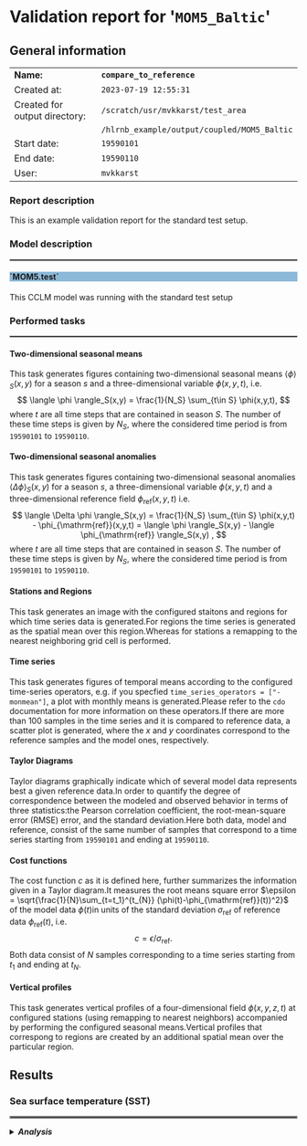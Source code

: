 # Validation report for '`MOM5_Baltic`'

## General information

|||
|---|---|
|**Name:** | **`compare_to_reference`**|
|Created at:                    |`2023-07-19 12:55:31`|
|Created for output directory:  |`/scratch/usr/mvkkarst/test_area`|
|                               |`/hlrnb_example/output/coupled/MOM5_Baltic`|
|Start date:                    |`19590101`|
|End date:                      |`19590110`|
|User:                          |`mvkkarst`|



    
### Report description


This is an example validation report for the standard test setup.


    

### Model description

<hr style="border:1px solid gray">

<h4 style="background-color: rgba(31, 119, 180, 0.5);"><b>`MOM5.test`</b></h4>



This CCLM model was running with the standard test setup

    

### Performed tasks

<hr style="border:1px solid gray">


#### **Two-dimensional seasonal means**

This task generates figures containing two-dimensional seasonal means $\langle \phi \rangle_S(x,y)$ for a season $s$ and a three-dimensional variable $\phi(x,y,t)$, i.e.$$ \langle \phi \rangle_S(x,y) = \frac{1}{N_S} \sum_{t\in S} \phi(x,y,t), $$where $t$ are all time steps that are contained in season $S$. The number of these time steps is given by $N_S$, where the considered time period is from `19590101` to `19590110`.


#### **Two-dimensional seasonal anomalies**

This task generates figures containing two-dimensional seasonal anomalies $\langle \Delta \phi \rangle_S(x,y)$ for a season $s$, a three-dimensional variable $\phi(x,y,t)$ and a three-dimensional reference field $\phi_{\mathrm{ref}}(x,y,t)$ i.e.$$ \langle \Delta \phi \rangle_S(x,y) = \frac{1}{N_S} \sum_{t\in S} \phi(x,y,t) - \phi_{\mathrm{ref}}(x,y,t) = \langle \phi \rangle_S(x,y) - \langle \phi_{\mathrm{ref}} \rangle_S(x,y) , $$where $t$ are all time steps that are contained in season $S$. The number of these time steps is given by $N_S$, where the considered time period is from `19590101` to `19590110`.


#### **Stations and Regions**

This task generates an image with the configured staitons and regions for which time series data is generated.For regions the time series is generated as the spatial mean over this region.Whereas for stations a remapping to the nearest neighboring grid cell is performed.


#### **Time series**

This task generates figures of temporal means according to the configured time-series operators, e.g. if you specfied `time_series_operators = ["-monmean"]`, a plot with monthly means is generated.Please refer to the `cdo` documentation for more information on these operators.If there are more than 100 samples in the time series and it is compared to reference data, a scatter plot is generated, where the $x$ and $y$ coordinates correspond to the reference samples and the model ones, respectively.


#### **Taylor Diagrams**

Taylor diagrams graphically indicate which of several model data represents best a given reference data.In order to quantify the degree of correspondence between the modeled and observed behavior in terms of three statistics:the Pearson correlation coefficient, the root-mean-square error (RMSE) error, and the standard deviation.Here both data, model and reference, consist of the same number of samples that correspond to a time series starting from `19590101` and ending at `19590110`.


#### **Cost functions**

The cost function $c$ as it is defined here, further summarizes the information given in a Taylor diagram.It measures the root means square error $\epsilon = \sqrt{\frac{1}{N}\sum_{t=t_1}^{t_{N}} (\phi(t)-\phi_{\mathrm{ref}}(t))^2}$ of the model data $\phi(t)$in units of the standard deviation $\sigma_{\mathrm{ref}}$ of reference data $\phi_{\mathrm{ref}}(t)$, i.e.$$ c = \epsilon / \sigma_{\mathrm{ref}}. $$Both data consist of $N$ samples corresponding to a time series starting from $t_1$ and ending at $t_N$.


#### **Vertical profiles**

This task generates vertical profiles of a four-dimensional field $\phi(x, y, z, t)$ at configured stations (using remapping to nearest neighbors) accompanied by performing the configured seasonal means.Vertical profiles that correspong to regions are created by an additional spatial mean over the particular region.




## Results



### Sea surface temperature (SST)   

<hr style="border:2px solid gray">

<details>
<summary><b><i>Analysis</i></b></summary>

    

#### **Description**

This parameter is the temperature of sea water near the surface measured in degrees Celsius. The corresponding model output variable is called SST.

#### **Reference description**

Reference is taken from https://cds.climate.copernicus.eu/cdsapp#!/dataset/reanalysis-era5-single-levels-monthly-means. Search for "Sea surface temperature"

#### **Comparison to other models**

  $\vphantom{M}$ 


<h5 style="background-color: rgba(255, 127, 14, 0.5);"><b>`MOM5.coupled`</b></h5>

This is the coupled MOM5 that was running with the standard test setup.




<details>
<summary><i> Postprocess settings for variable sea surface temperature (SST) </i></summary>

[**Go to settings ->**](../../../global_settings.py)

    
##### seasons
`{'year': ''}`

<hr style="border:1px solid gray">

##### percentiles
`['25', '75']`

<hr style="border:1px solid gray">

##### stations
`{'BY5': {'lat': '55.25', 'lon': '15.98', 'alternative-names': ['BornholmdeepBY5']}, 'F9': {'lat': '64.71', 'lon': '22.07', 'alternative-names': ['BothnianBayF9']}, 'SR5': {'lat': '61.08', 'lon': '19.58', 'alternative-names': ['BothnianSeaSR5']}, 'BY31': {'lat': '58.58', 'lon': '18.23', 'alternative-names': ['LandsortDeepBY31']}, 'BY15': {'lat': '57.3333', 'lon': '20.05', 'alternative-names': ['GotlanddeepBY15']}, 'LL7': {'lat': '59.8465', 'lon': '24.8378', 'alternative-names': ['GulfFinlandLL7']}}`

<hr style="border:1px solid gray">

##### regions
`{'BALTIC_SEA': {'maskfile': '/scratch/usr/mvkkarst/test_area/hlrnb_example/postprocess/MOM5/create_validation_report/../../../reference/masks/Baltic/BALTIC_SEA.nc'}, 'BOTHNIAN_GULF': {'maskfile': '/scratch/usr/mvkkarst/test_area/hlrnb_example/postprocess/MOM5/create_validation_report/../../../reference/masks/Baltic/BOTHNIAN_GULF.nc'}, 'BALTIC_PROPER': {'maskfile': '/scratch/usr/mvkkarst/test_area/hlrnb_example/postprocess/MOM5/create_validation_report/../../../reference/masks/Baltic/BALTIC_PROPER.nc'}, 'BELTS': {'maskfile': '/scratch/usr/mvkkarst/test_area/hlrnb_example/postprocess/MOM5/create_validation_report/../../../reference/masks/Baltic/BELTS.nc'}, 'RIGA_FINLAND': {'maskfile': '/scratch/usr/mvkkarst/test_area/hlrnb_example/postprocess/MOM5/create_validation_report/../../../reference/masks/Baltic/RIGA_FINLAND.nc'}, 'test': {'lat-min': '55.0', 'lat-max': '56.0', 'lon-min': '19.0', 'lon-max': '20.0'}}`

<hr style="border:1px solid gray">

##### time-series-operators
`['']`

<hr style="border:1px solid gray">

##### plot-config
`{'min_value': 0.0, 'max_value': 15.0, 'delta_value': 1.0, 'contour': True, 'color_map': 'rainbow'}`

<hr style="border:1px solid gray">

##### reference-file-pattern
`../../../reference/coupled/MOM5_Baltic/*/SST.nc`

<hr style="border:1px solid gray">

##### reference-variable-name
`SST`

<hr style="border:1px solid gray">

##### reference-additional-operators
``

<hr style="border:1px solid gray">

##### reference-description
`Reference is taken from https://cds.climate.copernicus.eu/cdsapp#!/dataset/reanalysis-era5-single-levels-monthly-means. Search for "Sea surface temperature"`

<hr style="border:1px solid gray">

##### plot-config-anomaly
`{'min_value': -5.0, 'max_value': 5.0, 'delta_value': 1.0, 'contour': True, 'color_map': 'seismic'}`

<hr style="border:1px solid gray">

##### other-models
`{'MOM5.coupled': {'root': '/scratch/usr/mvkkarst/test_area/hlrnb_example/postprocess/MOM5/create_validation_report/..', 'output-name': 'compare_to_referencecoupled-MOM5_Baltic', 'description': 'This is the coupled MOM5 that was running with the standard test setup.'}}`

<hr style="border:1px solid gray">

##### long-name
`sea surface temperature`

<hr style="border:1px solid gray">

##### description
`This parameter is the temperature of sea water near the surface measured in degrees Celsius. The corresponding model output variable is called SST.`

<hr style="border:1px solid gray">




</details>

    
#### **Stations and Regions**

<hr style="border:1px solid gray">

<details>
<summary><b><i>Figures</b></i></summary>

[**Go to notebook ->**](../../../draw_stations_and_regions/results/compare_to_reference_coupled_MOM5_Baltic-19590101_19590110/draw_stations_and_regions.ipynb)



 $\vphantom{M}$

![](./figures/draw_stations_and_regions/SST.png)
<figure>
    <figcaption align = "center"> <b> Fig. 1: </b> <b> Stations and regions for variable sea surface temperature (SST). </b>Colored areas depict the different regions. The dots are located at the station's coordinates. </figcaption>
</figure>  



</details>



</details>

